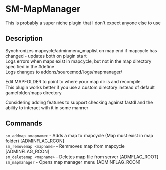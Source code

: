 # SM-MapManager 
This is probably a super niche plugin that I don't expect anyone else to use  

## Description
Synchronizes mapcycle/adminmenu_maplist on map end if mapcycle has changed - updates both on plugin start  
Logs errors when maps exist in mapcycle, but not in the map directory specified in the #define  
Logs changes to addons/sourcemod/logs/mapmanager/

Edit MAPFOLDER to point to where your map dir is and recompile.  
This plugin works better if you use a custom directory instead of default gamefolder/maps directory  

Considering adding features to support checking against fastdl and the ability to interact with it in some manner  

## Commands  
`sm_addmap <mapname>` - Adds a map to mapcycle (Map must exist in map folder) \[ADMINFLAG_RCON]  
`sm_removemap <mapname>` - Remmoves map from mapcycle \[ADMINFLAG_RCON]  
`sm_deletemap <mapname>` - Deletes map file from server \[ADMFLAG_ROOT]  
`sm_mapmanager` - Opens map manager menu \[ADMINFLAG_RCON]  
